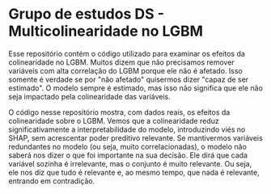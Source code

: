 # Grupo de estudos DS - Multicolinearidade no LGBM

Esse repositório contém o código utilizado para examinar os efeitos da colinearidade no LGBM. Muitos dizem que não precisamos remover variáveis com alta correlação do LGBM porque ele não é afetado. Isso somente é verdade se por "não afetado" quisermos dizer "capaz de ser estimado". O modelo sempre é estimado, mas isso não significa que ele não seja impactado pela colinearidade das variáveis.

O código nesse repositório mostra, com dados reais, os efeitos da colinearidade sobre o LGBM. Vemos que a colinearidade reduz significativamente a interpretabilidade do modelo, introduzindo viés no SHAP, sem acrescentar poder preditivo relevante. Se mantivermos variáveis redundantes no modelo (ou seja, muito correlacionadas), o modelo não saberá nos dizer o que foi importante na sua decisão. Ele dirá que cada variável sozinha é irrelevante, mas o conjunto é muito relevante. Ou seja, ele nos diz que tudo é relevante e, ao mesmo tempo, que nada é relevante, entrando em contradição.
